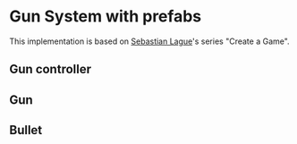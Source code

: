 # Gun System with prefabs

This implementation is based on [Sebastian Lague](https://www.youtube.com/watch?v=rZAnnyensgs&ab_channel=SebastianLague)'s series "Create a Game".

## Gun controller



## Gun 



## Bullet
